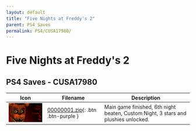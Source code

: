 ```yaml
---
layout: default
title: "Five Nights at Freddy's 2"
parent: PS4 Saves
permalink: PS4/CUSA17980/
---
```

# Five Nights at Freddy's 2

## PS4 Saves - CUSA17980

| Icon | Filename | Description |
|------|----------|-------------|
| ![Five Nights at Freddy's 2](icon0.png) | [00000001.zip](00000001.zip){: .btn .btn-purple } | Main game finished, 6th night beaten, Custom Night, 3 stars and plushies unlocked. |
